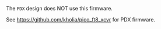 The `PDX` design does NOT use this firmware.

See https://github.com/kholia/pico_ft8_xcvr for PDX firmware.

